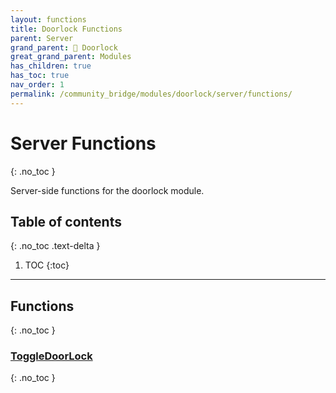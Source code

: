 ```yaml
---
layout: functions
title: Doorlock Functions
parent: Server
grand_parent: 🚪 Doorlock
great_grand_parent: Modules
has_children: true
has_toc: true
nav_order: 1
permalink: /community_bridge/modules/doorlock/server/functions/
---
```


# Server Functions
{: .no_toc }

Server-side functions for the doorlock module.

## Table of contents
{: .no_toc .text-delta }

1. TOC
{:toc}

---
## Functions
{: .no_toc }


### [ToggleDoorLock](ToggleDoorLock)
{: .no_toc }



